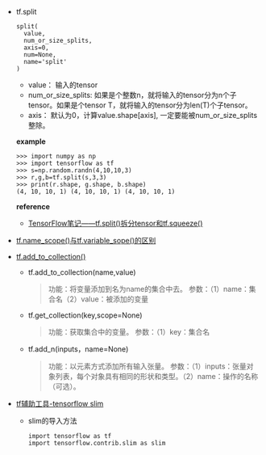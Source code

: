 - tf.split

  ```
  split(
    value,
    num_or_size_splits,
    axis=0,
    num=None,
    name='split'
  )
  ```
  - value： 输入的tensor 
  - num_or_size_splits: 如果是个整数n，就将输入的tensor分为n个子tensor。如果是个tensor T，就将输入的tensor分为len(T)个子tensor。 
  - axis： 默认为0，计算value.shape[axis], 一定要能被num_or_size_splits整除。 
  
  **example**
  ```
  >>> import numpy as np
  >>> import tensorflow as tf
  >>> s=np.random.randn(4,10,10,3)
  >>> r,g,b=tf.split(s,3,3)
  >>> print(r.shape, g.shape, b.shape)
  (4, 10, 10, 1) (4, 10, 10, 1) (4, 10, 10, 1)
  ```
  
  **reference**
  - [TensorFlow笔记——tf.split()拆分tensor和tf.squeeze()](https://blog.csdn.net/liuweiyuxiang/article/details/81192547)

- [tf.name_scope()与tf.variable_sope()的区别](https://www.zhihu.com/question/54513728/answer/181819324)

- [tf.add_to_collection()](https://blog.csdn.net/william_hehe/article/details/78732497)
  - tf.add_to_collection(name,value) 
    > 功能：将变量添加到名为name的集合中去。 
    > 参数：（1）name：集合名（2）value：被添加的变量
  - tf.get_collection(key,scope=None)
    > 功能：获取集合中的变量。
    > 参数：（1）key：集合名
  - tf.add_n(inputs，name=None) 
    > 功能：以元素方式添加所有输入张量。
    > 参数：（1）inputs：张量对象列表，每个对象具有相同的形状和类型。（2）name：操作的名称（可选）。
    
 - [tf辅助工具-tensorflow slim](https://www.cnblogs.com/Libo-Master/p/8466104.html)
    - slim的导入方法
      ```
      import tensorflow as tf
      import tensorflow.contrib.slim as slim
      ```
